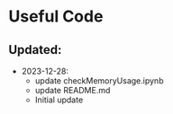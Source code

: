 # Useful Code 
## Updated:
- 2023-12-28: 
  - update checkMemoryUsage.ipynb
  - update README.md
  - Initial update
  
